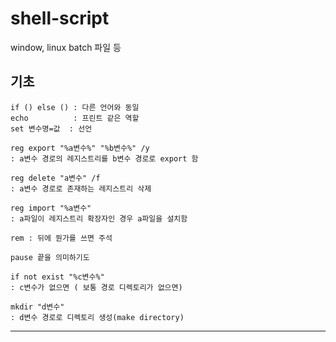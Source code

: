# shell-script
window, linux batch 파일 등

기초
------------------------------------

    if () else () : 다른 언어와 동일
    echo          : 프린트 같은 역할
    set 변수명=값  : 선언
    
    reg export "%a변수%" "%b변수%" /y 
    : a변수 경로의 레지스트리를 b변수 경로로 export 함
    
    reg delete "a변수" /f 
    : a변수 경로로 존재하는 레지스트리 삭제
    
    reg import "%a변수" 
    : a파일이 레지스트리 확장자인 경우 a파일을 설치함
    
    rem : 뒤에 뭔가를 쓰면 주석
    
    pause 끝을 의미하기도
    
    if not exist "%c변수%" 
    : c변수가 없으면 ( 보통 경로 디렉토리가 없으면)
    
    mkdir "d변수" 
    : d변수 경로로 디렉토리 생성(make directory)


------------------------------------
